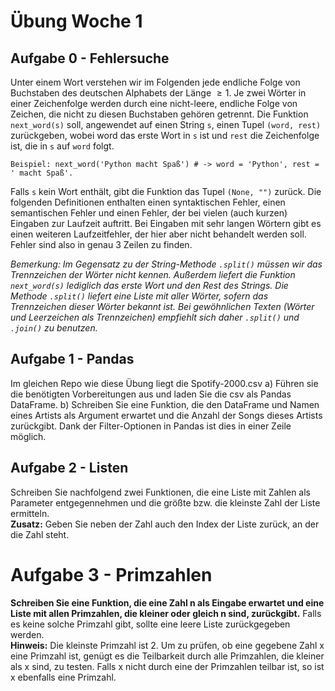 # Übung Woche 1

## Aufgabe 0 - Fehlersuche

Unter einem Wort verstehen wir im Folgenden jede endliche Folge von Buchstaben
des deutschen Alphabets der Länge $≥ 1$. Je zwei Wörter in einer Zeichenfolge werden durch eine nicht-leere, endliche Folge von Zeichen, die nicht zu diesen Buchstaben gehören getrennt. Die Funktion ```next_word(s)``` soll, angewendet auf einen String ```s```, einen Tupel ```(word, rest)``` zurückgeben, wobei word das erste Wort in ```s``` ist und ```rest``` die Zeichenfolge ist, die in ```s``` auf ```word``` folgt.  

```
Beispiel: next_word('Python macht Spaß') # -> word = 'Python', rest = ' macht Spaß'.
```

Falls ```s``` kein Wort enthält, gibt die
Funktion das Tupel ```(None, "")``` zurück. Die folgenden Definitionen enthalten einen syntaktischen Fehler, einen semantischen Fehler und einen Fehler, der bei vielen (auch kurzen) Eingaben zur Laufzeit auftritt. Bei Eingaben mit sehr langen Wörtern gibt es einen weiteren Laufzeitfehler, der hier aber nicht behandelt werden soll. Fehler sind also in genau 3 Zeilen zu
finden.

*Bemerkung: Im Gegensatz zu der String-Methode ```.split()``` müssen wir das Trennzeichen der Wörter nicht kennen. Außerdem liefert die Funktion ```next_word(s)``` lediglich das erste Wort und den Rest des Strings. Die Methode ```.split()```  liefert eine Liste mit aller Wörter, sofern das Trennzeichen dieser Wörter bekannt ist. Bei gewöhnlichen Texten (Wörter und Leerzeichen als Trennzeichen) empfiehlt sich daher ```.split()``` und ```.join()``` zu benutzen.*

## Aufgabe 1 - Pandas
Im gleichen Repo wie diese Übung liegt die Spotify-2000.csv
a) Führen sie die benötigten Vorbereitungen aus und laden Sie die csv als Pandas DataFrame.
b) Schreiben Sie eine Funktion, die den DataFrame und Namen eines Artists als Argument erwartet und die Anzahl der Songs dieses Artists zurückgibt. Dank der Filter-Optionen in Pandas ist dies in einer Zeile möglich.

## Aufgabe 2 - Listen
Schreiben Sie nachfolgend zwei Funktionen, die eine Liste mit Zahlen als Parameter entgegennehmen und die größte bzw.
die kleinste Zahl der Liste ermitteln.\
**Zusatz:** Geben Sie neben der Zahl auch den Index der Liste zurück, an der die Zahl steht.

# Aufgabe 3 - Primzahlen
**Schreiben Sie eine Funktion, die eine Zahl n als Eingabe erwartet und eine Liste mit allen Primzahlen, die kleiner
oder gleich n sind, zurückgibt.** Falls es keine solche Primzahl gibt, sollte eine leere Liste zurückgegeben werden. \
**Hinweis:** Die kleinste Primzahl ist 2. Um zu prüfen, ob eine gegebene Zahl x eine Primzahl ist, genügt es die
Teilbarkeit durch alle Primzahlen, die kleiner als x sind, zu testen. Falls x nicht durch eine der Primzahlen teilbar
ist, so ist x ebenfalls eine Primzahl.
